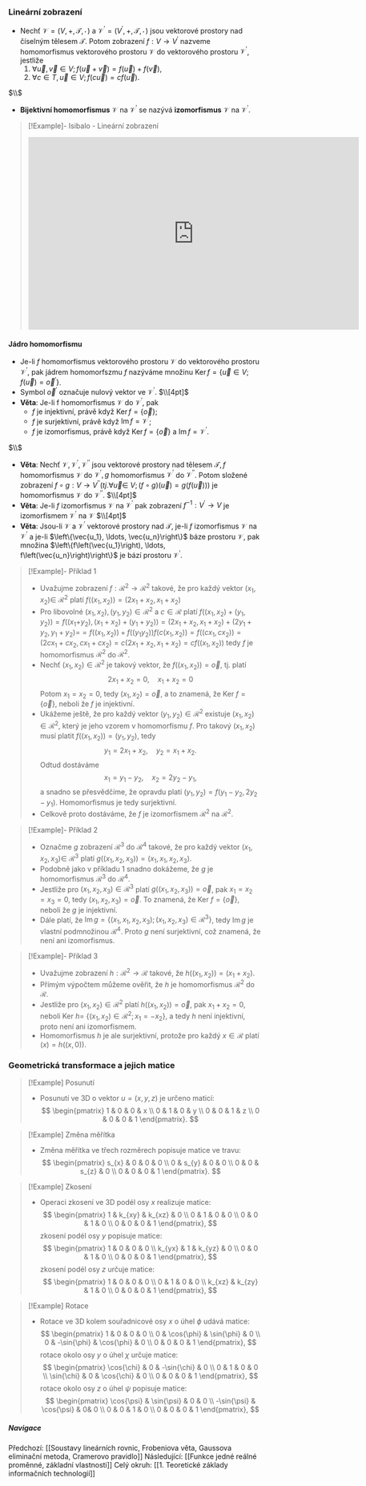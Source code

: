 ### Lineární zobrazení
- Nechť $\mathcal{V}=(V,+, \mathcal{T},\, \cdot\,)$ a $\mathcal{V}^{\prime}=\left(V^{\prime},+, \mathcal{T}, \, \cdot \,\right)$ jsou vektorové prostory nad číselným tělesem $\mathcal{T}$. Potom zobrazení $f: V \rightarrow V^{\prime}$ nazveme homomorfismus vektorového prostoru $\mathcal{V}$ do vektorového prostoru $\mathcal{V}^{\prime}$, jestliže
	1. $\forall \vec{u}, \vec{v} \in V ; f(\vec{u}+\vec{v})=f(\vec{u})+f(\vec{v})$,
	2. $\forall c \in T, \vec{u} \in V ; f(c \vec{u})=c f(\vec{u})$.

$\\$
- **Bijektivní homomorfismus** $\mathcal{V}$ na $\mathcal{V}^{\prime}$ se nazývá **izomorfismus** $\mathcal{V}$ na $\mathcal{V}^{\prime}$.

>[!Example]- Isibalo - Lineární zobrazení
><iframe width="660" height="385" src="https://www.youtube.com/embed/erNySD-QwQQ?si=Z3GcSUrmYsGIv2Uf" title="YouTube video player" frameborder="0" allow="accelerometer; autoplay; clipboard-write; encrypted-media; gyroscope; picture-in-picture; web-share" referrerpolicy="strict-origin-when-cross-origin" allowfullscreen></iframe>
#### Jádro homomorfismu
- Je-li $f$ homomorfismus vektorového prostoru $\mathcal{V}$ do vektorového prostoru $\mathcal{V}^{\prime}$, pak jádrem homomorfszmu $f$ nazýváme množinu $\operatorname{Ker} f=\left\{\vec{u} \in V ; f(\vec{u})=\vec{o}^{\prime}\right\}$. 
- Symbol $\vec{o}^{\prime}$ označuje nulový vektor ve $\mathcal{V}^{\prime}$.
$\\[4pt]$
- **Věta**: Je-li f homomorfismus $\mathcal{V}$ do $\mathcal{V}^{\prime}$, pak
	- $f$ je injektivní, právě když $\operatorname{Ker} f=\{\vec{o}\}$;
	- $f$ je surjektivní, právě když $\operatorname{Im} f=\mathcal{V}^{\prime}$;
	- $f$ je izomorfismus, právě když $\operatorname{Ker} f=\{\vec{o}\}$ a $\operatorname{Im} f=\mathcal{V}^{\prime}$.

$\\$
- **Věta**: Nechť $\mathcal{V}, \mathcal{V}^{\prime}, \mathcal{V}^{\prime \prime}$ jsou vektorové prostory nad tělesem $\mathcal{T}, f$ homomorfismus $\mathcal{V}$ do $\mathcal{V}^{\prime}, g$ homomorfismus $\mathcal{V}^{\prime}$ do $\mathcal{V}^{\prime \prime}$. Potom složené zobrazení $f \circ g: V \rightarrow V^{\prime \prime}(t j . \forall \vec{u} \in$ $V ;(f \circ g)(\vec{u})=g(f(\vec{u})))$ je homomorfismus $\mathcal{V}$ do $\mathcal{V}^{\prime \prime}$.
$\\[4pt]$
- **Věta**: Je-li $f$ izomorfismus $\mathcal{V}$ na $\mathcal{V}^{\prime}$ pak zobrazení $f^{-1}: V^{\prime} \rightarrow V$ je izomorfismem $\mathcal{V}^{\prime}$ na $\mathcal{V}$
$\\[4pt]$
- **Věta**: Jsou-li $\mathcal{V}$ a $\mathcal{V}^{\prime}$ vektorové prostory nad $\mathcal{T}$, je-li $f$ izomorfismus $\mathcal{V}$ na $\mathcal{V}^{\prime}$ a je-li $\left\{\vec{u_1}, \ldots, \vec{u_n}\right\}$ báze prostoru $\mathcal{V}$, pak množina $\left\{f\left(\vec{u_1}\right), \ldots, f\left(\vec{u_n}\right)\right\}$ je bází prostoru $\mathcal{V}^{\prime}$.


>[!Example]- Příklad 1
>- Uvažujme zobrazení $f: \mathcal{R}^2 \rightarrow \mathcal{R}^2$ takové, že pro každý vektor $\left(x_1, x_2\right) \in$ $\mathcal{R}^2$ platí $f\left(\left(x_1, x_2\right)\right)=\left(2 x_1+x_2, x_1+x_2\right)$
>- Pro libovolné $\left(x_1, x_2\right),\left(y_1, y_2\right) \in \mathcal{R}^2$ a $c \in \mathcal{R}$ platí $f\left(\left(x_1, x_2\right)+\left(y_1, y_2\right)\right)=f\left(\left(x_1+\right.\right.\left.\left.y_2\right),\left(x_1+x_2\right)+\left(y_1+y_2\right)\right)=\left(2 x_1+x_2, x_1+x_2\right)+\left(2 y_1+y_2, y_1+y_2\right)=$$=f\left(\left(x_1, x_2\right)\right)+f\left(\left(y_1 y_2\right)\right) f\left(c\left(x_1, x_2\right)\right)=f\left(\left(c x_1, c x_2\right)\right)=\left(2 c x_1+c x_2, c x_1+c x_2\right)=c\left(2 x_1+x_2, x_1+x_2\right)=c f\left(\left(x_1, x_2\right)\right)$ tedy $f$ je homomorfismus $\mathcal{R}^2$ do $\mathcal{R}^2$.
>- Nechť $\left(x_1, x_2\right) \in \mathcal{R}^2$ je takový vektor, že $f\left(\left(x_1, x_2\right)\right)=\vec{o}$, tj. platí $$2 x_1+x_2=0, \quad x_1+x_2=0$$ Potom $x_1=x_2=0$, tedy $\left(x_1, x_2\right)=\vec{o}$, a to znamená, že Ker $f=\{\vec{o}\}$, neboli že $f$ je injektivní.
>- Ukážeme ještě, že pro každý vektor $\left(y_1, y_2\right) \in \mathcal{R}^2$ existuje $\left(x_1, x_2\right) \in \mathcal{R}^2$, který je jeho vzorem v homomorfismu $f$. Pro takový $\left(x_1, x_2\right)$ musí platit $f\left(\left(x_1, x_2\right)\right)=\left(y_1, y_2\right)$, tedy $$y_1=2 x_1+x_2, \quad y_2=x_1+x_2.$$ Odtud dostáváme $$x_1=y_1-y_2, \quad x_2=2 y_2-y_1,$$ a snadno se přesvědčíme, že opravdu platí $\left(y_1, y_2\right)=f\left(y_1-y_2, 2 y_2-y_1\right)$. Homomorfismus je tedy surjektivní.
>- Celkově proto dostáváme, že $f$ je izomorfismem $\mathcal{R}^2$ na $\mathcal{R}^2$.

>[!Example]- Příklad 2
>- Označme $g$ zobrazení $\mathcal{R}^3$ do $\mathcal{R}^4$ takové, že pro každý vektor $\left(x_1, x_2, x_3\right) \in$ $\mathcal{R}^3$ platí $g\left(\left(x_1, x_2, x_3\right)\right)=\left(x_1, x_1, x_2, x_3\right)$.
>- Podobně jako v příkladu $1$ snadno dokážeme, že $g$ je homomorfismus $\mathcal{R}^3$ do $\mathcal{R}^4$.
>- Jestliže pro $\left(x_1, x_2, x_3\right) \in \mathcal{R}^3$ platí $g\left(\left(x_1, x_2, x_3\right)\right)=\vec{o}$, pak $x_1=x_2=x_3=0$, tedy $\left(x_1, x_2, x_3\right)=\vec{o}$. To znamená, že Ker $f=\{\vec{o}\}$, neboli že $g$ je injektivní.
>- Dále platí, že $\operatorname{Im} g=\left\{\left(x_1, x_1, x_2, x_3\right) ;\left(x_1, x_2, x_3\right) \in \mathcal{R}^3\right\}$, tedy $\operatorname{Im} g$ je vlastní podmnožinou $\mathcal{R}^4$. Proto $g$ není surjektivní, což znamená, že není ani izomorfismus.

>[!Example]- Příklad 3
>- Uvažujme zobrazení $h: \mathcal{R}^2 \rightarrow \mathcal{R}$ takové, že $h\left(\left(x_1, x_2\right)\right)=\left(x_1+x_2\right)$.
>- Přímým výpočtem můžeme ověřit, že $h$ je homomorfismus $\mathcal{R}^2$ do $\mathcal{R}$.
>- Jestliže pro $\left(x_1, x_2\right) \in \mathcal{R}^2$ platí $h\left(\left(x_1, x_2\right)\right)=\vec{o}$, pak $x_1+x_2=0$, neboli Ker $h=$ $\left\{\left(x_1, x_2\right) \in \mathcal{R}^2 ; x_1=-x_2\right\}$, a tedy $h$ není injektivní, proto není ani izomorfismem.
>- Homomorfismus $h$ je ale surjektivní, protože pro každý $x \in \mathcal{R}$ platí $(x)=h((x, 0))$.

### Geometrická transformace a jejich matice
>[!Example] Posunutí 
>- Posunutí ve 3D o vektor $u = (x,y,z)$ je určeno maticí: 
>  $$
>  \begin{pmatrix}
>  1 & 0 & 0 & x \\
>  0 & 1 & 0 & y \\
>  0 & 0 & 1 & z \\
>  0 & 0 & 0 & 1
>  \end{pmatrix}.
>  $$

>[!Example] Změna měřítka
>- Změna měřítka ve třech rozměrech popisuje matice ve travu:
>$$
>  \begin{pmatrix}
>  s_{x} & 0 & 0 & 0 \\
>  0 & s_{y} & 0 & 0 \\
>  0 & 0 & s_{z} & 0 \\
>  0 & 0 & 0 & 1
>  \end{pmatrix}.
>  $$

>[!Example] Zkosení
>- Operaci zkosení ve 3D podél osy $x$ realizuje matice:
>$$
>  \begin{pmatrix}
>  1 & k_{xy} & k_{xz} & 0 \\
>  0 & 1 & 0 & 0 \\
>  0 & 0 & 1 & 0 \\
>  0 & 0 & 0 & 1
>  \end{pmatrix},
>  $$
>  zkosení podél osy $y$ popisuje matice:
>$$
>  \begin{pmatrix}
>  1 & 0 & 0 & 0 \\
>  k_{yx} & 1 & k_{yz} & 0 \\
>  0 & 0 & 1 & 0 \\
>  0 & 0 & 0 & 1
>  \end{pmatrix},
>  $$ 
>  zkosení podél osy $z$ určuje matice:
> $$
>  \begin{pmatrix}
>  1 & 0 & 0 & 0 \\
>  0 & 1 & 0 & 0 \\
>  k_{xz} & k_{zy} & 1 & 0 \\
>  0 & 0 & 0 & 1
>  \end{pmatrix},
>  $$ 

>[!Example] Rotace
>- Rotace ve 3D kolem souřadnicové osy $x$ o úhel $\phi$ udává matice:
>$$
>  \begin{pmatrix}
>  1 & 0 & 0 & 0 \\
>  0 & \cos{\phi} & \sin{\phi} & 0 \\
>  0 & -\sin{\phi} & \cos{\phi} & 0 \\
>  0 & 0 & 0 & 1
>  \end{pmatrix},
>  $$ 
>  rotace okolo osy $y$ o úhel $\chi$ určuje matice:
>  $$
>  \begin{pmatrix}
>  \cos{\chi} & 0 & -\sin{\chi} & 0 \\
>  0 & 1 & 0 & 0 \\
>  \sin{\chi} & 0 & \cos{\chi} & 0 \\
>  0 & 0 & 0 & 1
>  \end{pmatrix},
>  $$ 
>  rotace okolo osy $z$ o úhel $\psi$ popisuje matice:
>  $$
>  \begin{pmatrix}
>  \cos{\psi} & \sin{\psi} & 0 & 0 \\
>  -\sin{\psi} & \cos{\psi} & 0& 0 \\
>  0 & 0 & 1 & 0 \\
>  0 & 0 & 0 & 1
>  \end{pmatrix},
>  $$ 

##### Navigace
Předchozí:  [[Soustavy lineárních rovnic, Frobeniova věta, Gaussova eliminační metoda, Cramerovo pravidlo]]
Následující: [[Funkce jedné reálné proměnné, základní vlastnosti]]
Celý okruh: [[1. Teoretické základy informačních technologií]]